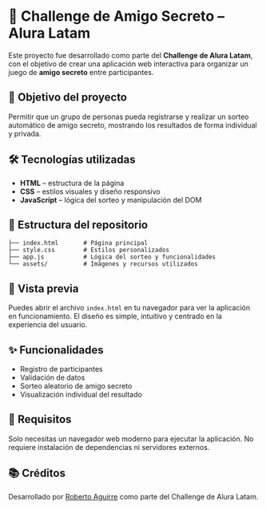 # 🎁 Challenge de Amigo Secreto – Alura Latam

Este proyecto fue desarrollado como parte del **Challenge de Alura Latam**, con el objetivo de crear una aplicación web interactiva para organizar un juego de **amigo secreto** entre participantes.

## 🚀 Objetivo del proyecto

Permitir que un grupo de personas pueda registrarse y realizar un sorteo automático de amigo secreto, mostrando los resultados de forma individual y privada.

## 🛠️ Tecnologías utilizadas

- **HTML** – estructura de la página  
- **CSS** – estilos visuales y diseño responsivo  
- **JavaScript** – lógica del sorteo y manipulación del DOM

## 📁 Estructura del repositorio

```
├── index.html       # Página principal
├── style.css        # Estilos personalizados
├── app.js           # Lógica del sorteo y funcionalidades
└── assets/          # Imágenes y recursos utilizados
```

## 📸 Vista previa

Puedes abrir el archivo `index.html` en tu navegador para ver la aplicación en funcionamiento. El diseño es simple, intuitivo y centrado en la experiencia del usuario.

## ✨ Funcionalidades

- Registro de participantes
- Validación de datos
- Sorteo aleatorio de amigo secreto
- Visualización individual del resultado

## 📌 Requisitos

Solo necesitas un navegador web moderno para ejecutar la aplicación. No requiere instalación de dependencias ni servidores externos.

## 📚 Créditos

Desarrollado por [Roberto Aguirre](https://github.com/Roberto-Aguirre) como parte del Challenge de Alura Latam.
